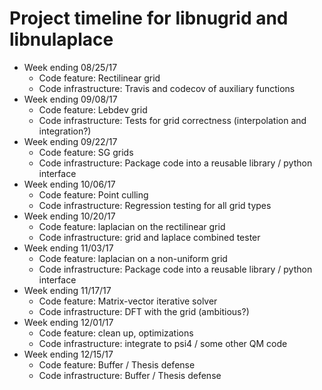 # Project timeline for libnugrid and libnulaplace

- Week ending 	08/25/17
  - Code feature:		Rectilinear grid
  - Code infrastructure: 	Travis and codecov of auxiliary functions
- Week ending 	09/08/17
  - Code feature:		Lebdev grid
  - Code infrastructure: 	Tests for grid correctness (interpolation and integration?)
- Week ending 	09/22/17
  - Code feature:		SG grids
  - Code infrastructure: 	Package code into a reusable library / python interface
- Week ending 	10/06/17
  - Code feature:		Point culling
  - Code infrastructure: 	Regression testing for all grid types
- Week ending 	10/20/17
  - Code feature:		laplacian on the rectilinear grid
  - Code infrastructure: 	grid and laplace combined tester
- Week ending 	11/03/17
  - Code feature:		laplacian on a non-uniform grid
  - Code infrastructure: 	Package code into a reusable library / python interface
- Week ending 	11/17/17
  - Code feature:		Matrix-vector iterative solver
  - Code infrastructure: 	DFT with the grid (ambitious?)
- Week ending 	12/01/17
  - Code feature:		clean up, optimizations
  - Code infrastructure: 	integrate to psi4 / some other QM code
- Week ending 	12/15/17
  - Code feature:		Buffer / Thesis defense
  - Code infrastructure: 	Buffer / Thesis defense

